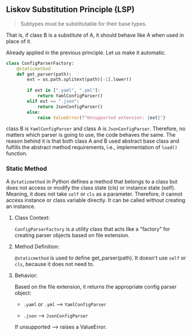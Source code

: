 ## Liskov Substitution Principle (LSP)
> Subtypes must be substitutable for their base types.

That is, if class B is a substitute of A, it should behave like A when used in place of it. 

Already applied in the previous principle. Let us make it automatic. 
```python
class ConfigParserFactory:
    @staticmethod
    def get_parser(path):
        ext = os.path.splitext(path)[-1].lower()
        
        if ext in [".yaml", ".yml"]:
            return YamlConfigParser()
        elif ext == ".json":
            return JsonConfigParser()
        else:
            raise ValueError(f"Unsupported extension: {ext}")
```
class B is `YamlConfigParser` and class A is `JsonConfigParser`. Therefore, no matters which parser is going to use, the code behaves the same. The reason behind it is that both class A and B used abstract base class and fulfills the abstract method requirements, i.e., implementation of `load()` function. 


### Static Method
A `@staticmethod` in Python defines a method that belongs to a class but does not access or modify the class state (cls) or instance state (self). Meaning, it does not take `self` or `cls` as a parameter. Therefore, it cannot access instance or class variable directly. It can be called without creating an instance. 

1. Class Context:
    
    `ConfigParserFactory` is a utility class that acts like a "factory" for creating parser objects based on file extension.

2. Method Definition:
    
    `@staticmethod` is used to define get_parser(path). It doesn't use `self` or `cls`, because it does not need to.

3. Behavior:

    Based on the file extension, it returns the appropriate config parser object:

    * `.yaml` or `.yml` --> `YamlConfigParser`

    * `.json` --> `JsonConfigParser`

    If unsupported --> raises a ValueError.